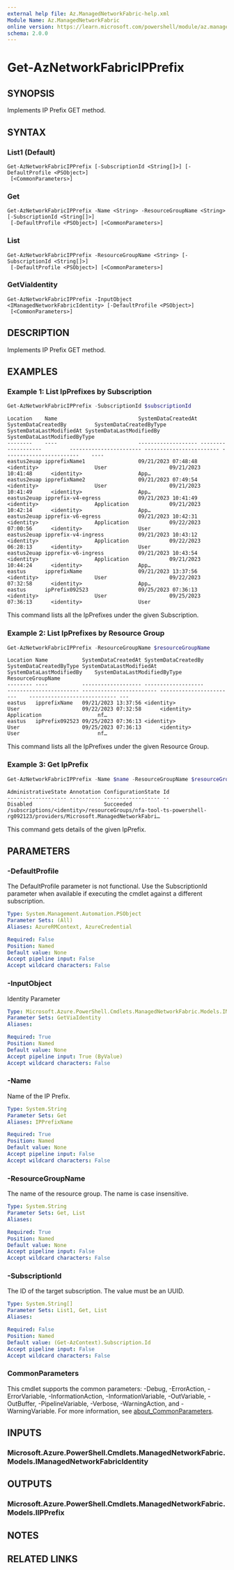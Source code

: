 ```yaml
---
external help file: Az.ManagedNetworkFabric-help.xml
Module Name: Az.ManagedNetworkFabric
online version: https://learn.microsoft.com/powershell/module/az.managednetworkfabric/get-aznetworkfabricipprefix
schema: 2.0.0
---
```


# Get-AzNetworkFabricIPPrefix

## SYNOPSIS
Implements IP Prefix GET method.

## SYNTAX

### List1 (Default)
```
Get-AzNetworkFabricIPPrefix [-SubscriptionId <String[]>] [-DefaultProfile <PSObject>]
 [<CommonParameters>]
```

### Get
```
Get-AzNetworkFabricIPPrefix -Name <String> -ResourceGroupName <String> [-SubscriptionId <String[]>]
 [-DefaultProfile <PSObject>] [<CommonParameters>]
```

### List
```
Get-AzNetworkFabricIPPrefix -ResourceGroupName <String> [-SubscriptionId <String[]>]
 [-DefaultProfile <PSObject>] [<CommonParameters>]
```

### GetViaIdentity
```
Get-AzNetworkFabricIPPrefix -InputObject <IManagedNetworkFabricIdentity> [-DefaultProfile <PSObject>]
 [<CommonParameters>]
```

## DESCRIPTION
Implements IP Prefix GET method.

## EXAMPLES

### Example 1: List IpPrefixes by Subscription
```powershell
Get-AzNetworkFabricIPPrefix -SubscriptionId $subscriptionId
```

```output
Location    Name                          SystemDataCreatedAt SystemDataCreatedBy         SystemDataCreatedByType SystemDataLastModifiedAt SystemDataLastModifiedBy    SystemDataLastModifiedByType
--------    ----                          ------------------- -------------------         ----------------------- ------------------------ ------------------------    ----
eastus2euap ipprefixName1                 09/21/2023 07:48:48 <identity>                  User                    09/21/2023 10:41:48      <identity>                  App…
eastus2euap ipprefixName2                 09/21/2023 07:49:54 <identity>                  User                    09/21/2023 10:41:49      <identity>                  App…
eastus2euap ipprefix-v4-egress            09/21/2023 10:41:49 <identity>                  Application             09/21/2023 10:42:14      <identity>                  App…
eastus2euap ipprefix-v6-egress            09/21/2023 10:42:31 <identity>                  Application             09/22/2023 07:00:56      <identity>                  User
eastus2euap ipprefix-v4-ingress           09/21/2023 10:43:12 <identity>                  Application             09/22/2023 06:28:13      <identity>                  User
eastus2euap ipprefix-v6-ingress           09/21/2023 10:43:54 <identity>                  Application             09/21/2023 10:44:24      <identity>                  App…
eastus      ipprefixName                  09/21/2023 13:37:56 <identity>                  User                    09/22/2023 07:32:58      <identity>                  App…
eastus      ipPrefix092523                09/25/2023 07:36:13 <identity>                  User                    09/25/2023 07:36:13      <identity>                  User
```

This command lists all the IpPrefixes under the given Subscription.

### Example 2: List IpPrefixes by Resource Group
```powershell
Get-AzNetworkFabricIPPrefix -ResourceGroupName $resourceGroupName
```

```output
Location Name           SystemDataCreatedAt SystemDataCreatedBy        SystemDataCreatedByType SystemDataLastModifiedAt SystemDataLastModifiedBy    SystemDataLastModifiedByType ResourceGroupName
-------- ----           ------------------- -------------------        ----------------------- ------------------------ ------------------------    ---------------------------- ---
eastus   ipprefixName   09/21/2023 13:37:56 <identity>                 User                    09/22/2023 07:32:58      <identity>                  Application                  nf…
eastus   ipPrefix092523 09/25/2023 07:36:13 <identity>                 User                    09/25/2023 07:36:13      <identity>                  User                         nf…
```

This command lists all the IpPrefixes under the given Resource Group.

### Example 3: Get IpPrefix
```powershell
Get-AzNetworkFabricIPPrefix -Name $name -ResourceGroupName $resourceGroupName
```

```output
AdministrativeState Annotation ConfigurationState Id
------------------- ---------- ------------------ --
Disabled                       Succeeded          /subscriptions/<identity>/resourceGroups/nfa-tool-ts-powershell-rg092123/providers/Microsoft.ManagedNetworkFabri…
```

This command gets details of the given IpPrefix.

## PARAMETERS

### -DefaultProfile
The DefaultProfile parameter is not functional.
Use the SubscriptionId parameter when available if executing the cmdlet against a different subscription.

```yaml
Type: System.Management.Automation.PSObject
Parameter Sets: (All)
Aliases: AzureRMContext, AzureCredential

Required: False
Position: Named
Default value: None
Accept pipeline input: False
Accept wildcard characters: False
```

### -InputObject
Identity Parameter

```yaml
Type: Microsoft.Azure.PowerShell.Cmdlets.ManagedNetworkFabric.Models.IManagedNetworkFabricIdentity
Parameter Sets: GetViaIdentity
Aliases:

Required: True
Position: Named
Default value: None
Accept pipeline input: True (ByValue)
Accept wildcard characters: False
```

### -Name
Name of the IP Prefix.

```yaml
Type: System.String
Parameter Sets: Get
Aliases: IPPrefixName

Required: True
Position: Named
Default value: None
Accept pipeline input: False
Accept wildcard characters: False
```

### -ResourceGroupName
The name of the resource group.
The name is case insensitive.

```yaml
Type: System.String
Parameter Sets: Get, List
Aliases:

Required: True
Position: Named
Default value: None
Accept pipeline input: False
Accept wildcard characters: False
```

### -SubscriptionId
The ID of the target subscription.
The value must be an UUID.

```yaml
Type: System.String[]
Parameter Sets: List1, Get, List
Aliases:

Required: False
Position: Named
Default value: (Get-AzContext).Subscription.Id
Accept pipeline input: False
Accept wildcard characters: False
```

### CommonParameters
This cmdlet supports the common parameters: -Debug, -ErrorAction, -ErrorVariable, -InformationAction, -InformationVariable, -OutVariable, -OutBuffer, -PipelineVariable, -Verbose, -WarningAction, and -WarningVariable. For more information, see [about_CommonParameters](http://go.microsoft.com/fwlink/?LinkID=113216).

## INPUTS

### Microsoft.Azure.PowerShell.Cmdlets.ManagedNetworkFabric.Models.IManagedNetworkFabricIdentity

## OUTPUTS

### Microsoft.Azure.PowerShell.Cmdlets.ManagedNetworkFabric.Models.IIPPrefix

## NOTES

## RELATED LINKS
